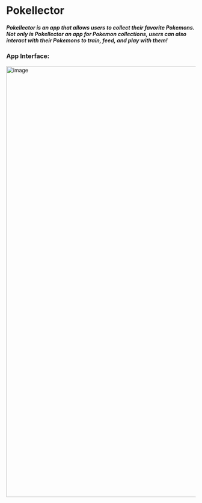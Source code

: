 # Pokellector
##### Pokellector is an app that allows users to collect their favorite Pokemons. Not only is Pokellector an app for Pokemon collections, users can also interact with their Pokemons to train, feed, and play with them!

### App Interface:
<img width="1143" alt="image" src="https://user-images.githubusercontent.com/72634228/178933963-38d3b77a-3274-479f-8792-8f76172a2a11.png">
